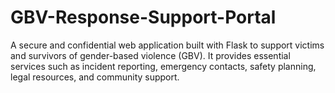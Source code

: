 # GBV-Response-Support-Portal
A secure and confidential web application built with Flask to support victims and survivors of gender-based violence (GBV). It provides essential services such as incident reporting, emergency contacts, safety planning, legal resources, and community support.
